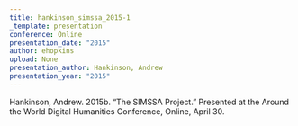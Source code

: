 ```yaml
---
title: hankinson_simssa_2015-1
_template: presentation
conference: Online
presentation_date: "2015"
author: ehopkins
upload: None
presentation_author: Hankinson, Andrew
presentation_year: "2015"
---
```

Hankinson, Andrew. 2015b. “The SIMSSA Project.” Presented at the Around the World Digital Humanities Conference, Online, April 30.
